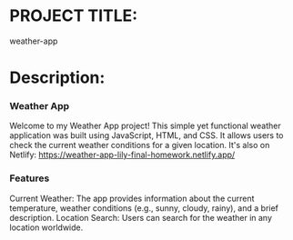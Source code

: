 # PROJECT TITLE: 
weather-app

# Description:

### Weather App
Welcome to my Weather App project! This simple yet functional weather application was built using JavaScript, HTML, and CSS. It allows users to check the current weather conditions for a given location.
It's also on Netlify:
https://weather-app-lily-final-homework.netlify.app/

### Features
Current Weather: The app provides information about the current temperature, weather conditions (e.g., sunny, cloudy, rainy), and a brief description.
Location Search: Users can search for the weather in any location worldwide.
